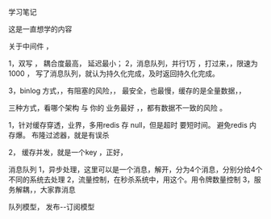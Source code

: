 学习笔记


这是一直想学的内容

关于中间件 ，

1，双写 ， 耦合度最高， 延迟最小；
2，消息队列，并行1万 ，打过来，，限速为1000 ， 写了消息队列，就认为持久化完成，及时返回持久化完成。

3，binlog 方式，，有阻塞的风险，， 最安全，也最慢，缓存的是全量数据，，

三种方式，看哪个架构 与 你的 业务最好 ，，都有数据不一致的风险  。

1，针对缓存穿透，业界，多用redis  存 null，但是超时 要短时间。 避免redis 内存爆。 布隆过滤器，就是有误杀

2， 缓存并发，就是一个key ，正好，



消息队列
1，异步处理，这里可以是一个消息，解开，分为4个消息，分别分给4个不同的系统去处理
2，流量控制，在秒杀系统中，用这个。用令牌数量控制
3，服务解耦，，大家靠消息

队列模型，
发布--订阅模型

